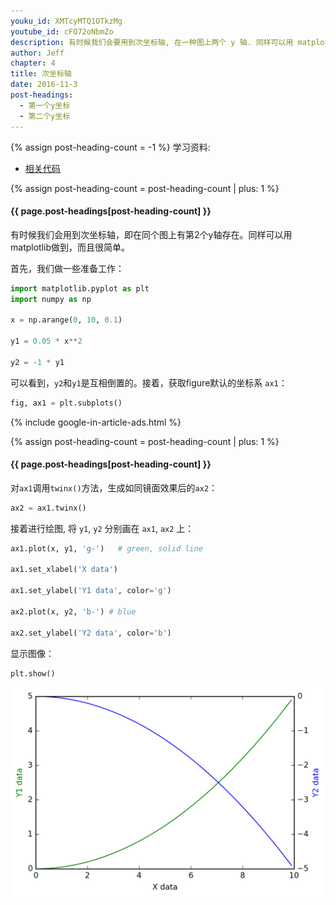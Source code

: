 ```yaml
---
youku_id: XMTcyMTQ1OTkzMg
youtube_id: cFO72oNbmZo
description: 有时候我们会要用到次坐标轴, 在一种图上两个 y 轴. 同样可以用 matplotlib 做到,而且很简单.
author: Jeff
chapter: 4
title: 次坐标轴
date: 2016-11-3
post-headings:
  - 第一个y坐标
  - 第二个y坐标
---
```

{% assign post-heading-count = -1 %}
学习资料:
  * [相关代码](https://github.com/MorvanZhou/tutorials/blob/master/matplotlibTUT/plt18_secondary_yaxis.py)

{% assign post-heading-count = post-heading-count | plus: 1 %}
<h4 class="tut-h4-pad" id="{{ page.post-headings[post-heading-count] }}">{{ page.post-headings[post-heading-count] }}</h4>

有时候我们会用到次坐标轴，即在同个图上有第2个y轴存在。同样可以用matplotlib做到，而且很简单。

首先，我们做一些准备工作：

```python
import matplotlib.pyplot as plt
import numpy as np

x = np.arange(0, 10, 0.1)

y1 = 0.05 * x**2

y2 = -1 * y1
```

可以看到，`y2`和`y1`是互相倒置的。接着，获取figure默认的坐标系 `ax1`：

```python
fig, ax1 = plt.subplots()
```

{% include google-in-article-ads.html %}

{% assign post-heading-count = post-heading-count | plus: 1 %}
<h4 class="tut-h4-pad" id="{{ page.post-headings[post-heading-count] }}">{{ page.post-headings[post-heading-count] }}</h4>

对`ax1`调用`twinx()`方法，生成如同镜面效果后的`ax2`：

```python
ax2 = ax1.twinx()
```

接着进行绘图, 将 `y1`, `y2` 分别画在 `ax1`, `ax2` 上：

```python
ax1.plot(x, y1, 'g-')   # green, solid line

ax1.set_xlabel('X data')

ax1.set_ylabel('Y1 data', color='g')

ax2.plot(x, y2, 'b-') # blue

ax2.set_ylabel('Y2 data', color='b')

```

显示图像：

```python
plt.show()
```

 <img class="course-image" src="/static/results/plt/4_4_1.png" alt="{{ page.title }}{% increment image-count %}">

